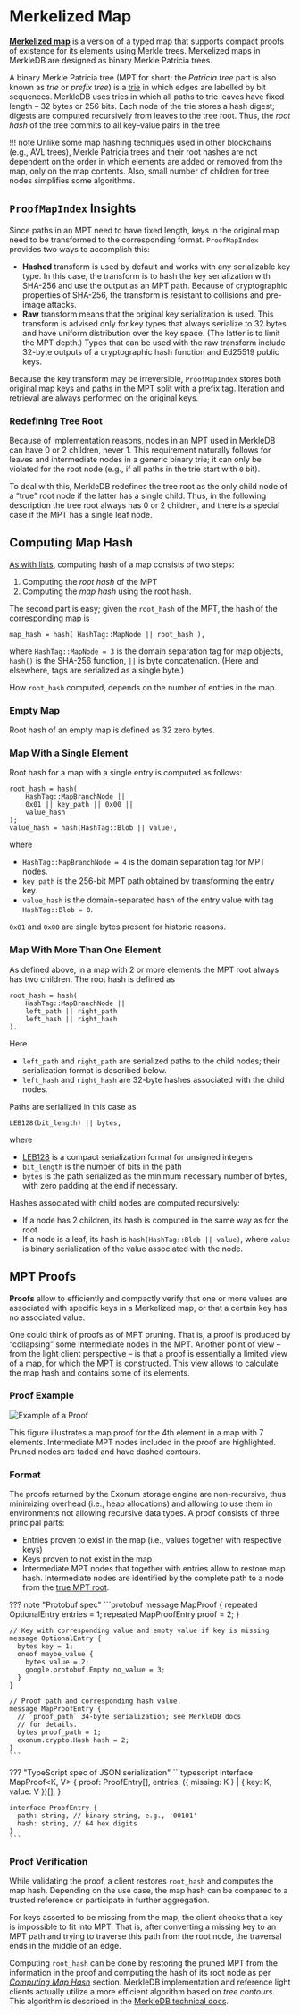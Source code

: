 # Merkelized Map

[**Merkelized map**](../architecture/merkledb.md#proofmapindex) is a version
of a typed map that supports compact proofs of existence for its elements using
Merkle trees. Merkelized maps in MerkleDB are designed as binary
Merkle Patricia trees.

A binary Merkle Patricia tree (MPT for short; the *Patricia tree* part
is also known as *trie* or *prefix tree*) is a [trie] in which edges are labelled
by bit sequences. MerkleDB uses tries in which all paths to trie
leaves have fixed length – 32 bytes or 256 bits. Each node of the trie stores
a hash digest; digests are computed recursively from leaves to the tree root.
Thus, the *root hash* of the tree commits to all key–value pairs in the tree.

!!! note
    Unlike some map hashing techniques used in other blockchains
    (e.g., AVL trees), Merkle Patricia trees and their root hashes are not
    dependent on the order in which elements are added or removed from the map,
    only on the map contents. Also, small number of children for tree nodes
    simplifies some algorithms.

## `ProofMapIndex` Insights

Since paths in an MPT need to have fixed length, keys in the original map
need to be transformed to the corresponding format.
`ProofMapIndex` provides two ways to accomplish this:

- **Hashed** transform is used by default and works with any serializable key type.
  In this case, the transform is to hash the key serialization
  with SHA-256 and use the output as an MPT path. Because of cryptographic
  properties of SHA-256, the transform is resistant to collisions and pre-image
  attacks.
- **Raw** transform means that the original key serialization is used. This transform
  is advised only for key types that always serialize to 32 bytes and have
  uniform distribution over the key space. (The latter is to limit the MPT depth.)
  Types that can be used with the raw transform include 32-byte outputs
  of a cryptographic hash function and Ed25519 public keys.

Because the key transform may be irreversible, `ProofMapIndex` stores both original
map keys and paths in the MPT split with a prefix tag. Iteration and retrieval
are always performed on the original keys.

### Redefining Tree Root

Because of implementation reasons, nodes in an MPT used in MerkleDB can have
0 or 2 children, never 1. This requirement naturally follows for leaves
and intermediate nodes in a generic binary trie; it can only be violated
for the root node (e.g., if all paths in the trie start with `0` bit).

To deal with this, MerkleDB redefines the tree root as the only child
node of a “true” root node if the latter has a single child.
Thus, in the following description the tree root always
has 0 or 2 children, and there is a special case if the MPT
has a single leaf node.

## Computing Map Hash

[As with lists](merkelized-list.md#computing-list-hash), computing hash
of a map consists of two steps:

1. Computing the *root hash* of the MPT
2. Computing the *map hash* using the root hash.

The second part is easy; given the `root_hash` of the MPT, the hash
of the corresponding map is

```text
map_hash = hash( HashTag::MapNode || root_hash ),
```

where `HashTag::MapNode = 3` is the domain separation tag for map objects,
`hash()` is the SHA-256 function, `||` is byte concatenation.
(Here and elsewhere, tags are serialized as a single byte.)

How `root_hash` computed, depends on the number of entries in the map.

### Empty Map

Root hash of an empty map is defined as 32 zero bytes.

### Map With a Single Element

Root hash for a map with a single entry is computed as follows:

```text
root_hash = hash(
    HashTag::MapBranchNode ||
    0x01 || key_path || 0x00 ||
    value_hash
);
value_hash = hash(HashTag::Blob || value),
```

where

- `HashTag::MapBranchNode = 4` is the domain separation tag for MPT nodes.
- `key_path` is the 256-bit MPT path obtained by transforming the entry key.
- `value_hash` is the domain-separated hash of the entry value
  with tag `HashTag::Blob = 0`.

`0x01` and `0x00` are single bytes present for historic reasons.

### Map With More Than One Element

As defined above, in a map with 2 or more elements the MPT root always
has two children. The root hash is defined as

```text
root_hash = hash(
    HashTag::MapBranchNode ||
    left_path || right_path
    left_hash || right_hash
).
```

Here

- `left_path` and `right_path` are serialized paths to the child nodes;
  their serialization format is described below.
- `left_hash` and `right_hash` are 32-byte hashes associated with the
  child nodes.

Paths are serialized in this case as

```text
LEB128(bit_length) || bytes,
```

where

- [LEB128] is a compact serialization format for unsigned integers
- `bit_length` is the number of bits in the path
- `bytes` is the path serialized as the minimum necessary number of bytes,
  with zero padding at the end if necessary.

Hashes associated with child nodes are computed recursively:

- If a node has 2 children, its hash is computed in the same way
  as for the root
- If a node is a leaf, its hash is `hash(HashTag::Blob || value)`,
  where `value` is binary serialization of the value associated with the node.

## MPT Proofs

**Proofs** allow to efficiently and compactly verify that one or more
values are associated with specific keys in a Merkelized map,
or that a certain key has no associated value.

One could think of proofs as of MPT pruning. That is, a proof is
produced by “collapsing” some intermediate nodes in the MPT.
Another point of view – from the light client perspective – is that a proof
is essentially a limited view of a map, for which the MPT is
constructed. This view allows to calculate the map hash and
contains some of its elements.

### Proof Example

![Example of a Proof](../images/map-proof.png)

This figure illustrates a map proof for the 4th element in a map
with 7 elements. Intermediate MPT nodes included in the proof are highlighted.
Pruned nodes are faded and have dashed contours.

### Format

The proofs returned by the Exonum storage engine are non-recursive,
thus minimizing overhead (i.e., heap allocations) and allowing to use
them in environments not allowing recursive data types. A proof
consists of three principal parts:

- Entries proven to exist in the map (i.e., values together with respective keys)
- Keys proven to not exist in the map
- Intermediate MPT nodes that together with entries allow to restore map hash.
  Intermediate nodes are identified by the complete path to a node
  from the [true MPT root](#redefining-tree-root).

??? note "Protobuf spec"
    ```protobuf
    message MapProof {
      repeated OptionalEntry entries = 1;
      repeated MapProofEntry proof = 2;
    }

    // Key with corresponding value and empty value if key is missing.
    message OptionalEntry {
      bytes key = 1;
      oneof maybe_value {
        bytes value = 2;
        google.protobuf.Empty no_value = 3;
      }
    }

    // Proof path and corresponding hash value.
    message MapProofEntry {
      // `proof_path` 34-byte serialization; see MerkleDB docs
      // for details.
      bytes proof_path = 1;
      exonum.crypto.Hash hash = 2;
    }
    ```

??? "TypeScript spec of JSON serialization"
    ```typescript
    interface MapProof<K, V> {
      proof: ProofEntry[],
      entries: ({ missing: K } | { key: K, value: V })[],
    }

    interface ProofEntry {
      path: string, // binary string, e.g., '00101'
      hash: string, // 64 hex digits
    }
    ```

### Proof Verification

While validating the proof, a client restores `root_hash` and
computes the map hash. Depending on the use case, the map hash
can be compared to a trusted reference or participate in further aggregation.

For keys asserted to be missing from the map, the client checks
that a key is impossible to fit into MPT. That is, after converting
a missing key to an MPT path and trying to traverse this path from
the root node, the traversal ends in the middle of an edge.

Computing `root_hash` can be done by restoring the pruned MPT
from the information in the proof and computing the hash of its
root node as per [*Computing Map Hash*](#computing-map-hash) section.
MerkleDB implementation and reference light clients actually utilize
a more efficient algorithm based on *tree contours*. This algorithm
is described in the [MerkleDB technical docs][map-proof-details].

[trie]: https://en.wikipedia.org/wiki/Trie
[LEB128]: https://en.wikipedia.org/wiki/LEB128
[map-proof-details]: https://github.com/exonum/exonum/tree/master/components/merkledb/src/indexes/proof_map#readme
